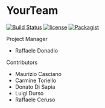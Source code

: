 YourTeam
========================
[![Build Status](https://travis-ci.org/izio7/YourTeam.svg?branch=master)](https://travis-ci.org/izio7/YourTeam)
[![license](https://img.shields.io/github/license/izio7/YourTeam.svg)]()
[![Packagist](https://img.shields.io/packagist/v/izio7/YourTeam.svg)]()

Project Manager
* Raffaele Donadio

Contributors
* Maurizio Casciano
* Carmine Toriello
* Donato Di Sapia
* Luigi Durso
* Raffaele Ceruso